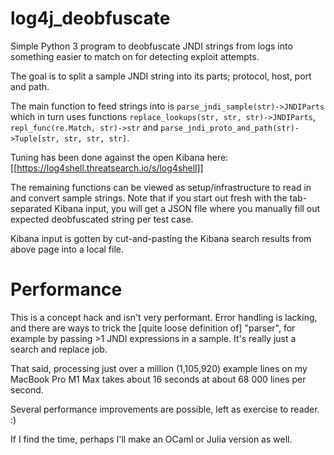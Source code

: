 log4j_deobfuscate
=================

Simple Python 3 program to deobfuscate JNDI strings from logs into something 
easier to match on for detecting exploit attempts.

The goal is to split a sample JNDI string into its parts; protocol, host, port
and path.

The main function to feed strings into is `parse_jndi_sample(str)->JNDIParts`
which in turn uses functions `replace_lookups(str, str, str)->JNDIParts`,
`repl_func(re.Match, str)->str` and 
`parse_jndi_proto_and_path(str)->Tuple[str, str, str, str]`.

Tuning has been done against the open Kibana here:
[[https://log4shell.threatsearch.io/s/log4shell]]

The remaining functions can be viewed as setup/infrastructure to read in and
convert sample strings. Note that if you start out fresh with the tab-separated
Kibana input, you will get a JSON file where you manually fill out expected
deobfuscated string per test case.

Kibana input is gotten by cut-and-pasting the Kibana search results from above 
page into a local file.

Performance
===========

This is a concept hack and isn't very performant. Error handling is lacking, and
there are ways to trick the [quite loose definition of] "parser", for example by
passing >1 JNDI expressions in a sample. It's really just a search and replace job.

That said, processing just over a million (1,105,920) example lines on my MacBook
Pro M1 Max takes about 16 seconds at about 68 000 lines per second.

Several performance improvements are possible, left as exercise to reader. :)

If I find the time, perhaps I'll make an OCaml or Julia version as well.
